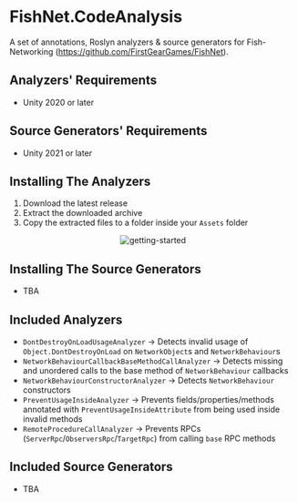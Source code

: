 # FishNet.CodeAnalysis
 
A set of annotations, Roslyn analyzers & source generators for Fish-Networking (https://github.com/FirstGearGames/FishNet).

## Analyzers' Requirements

- Unity 2020 or later

## Source Generators' Requirements

- Unity 2021 or later

## Installing The Analyzers

1. Download the latest release
2. Extract the downloaded archive
3. Copy the extracted files to a folder inside your `Assets` folder

<div align="center">
 <img src="https://user-images.githubusercontent.com/37028872/165657976-e4451df8-6d75-46ec-b6c1-9a12fbc71a5a.gif" alt="getting-started"/>
</div>

## Installing The Source Generators

- TBA

## Included Analyzers

- `DontDestroyOnLoadUsageAnalyzer` → Detects invalid usage of `Object.DontDestroyOnLoad` on `NetworkObject`s and `NetworkBehaviour`s
- `NetworkBehaviourCallbackBaseMethodCallAnalyzer` → Detects missing and unordered calls to the base method of `NetworkBehaviour` callbacks
- `NetworkBehaviourConstructorAnalyzer` → Detects `NetworkBehaviour` constructors
- `PreventUsageInsideAnalyzer` → Prevents fields/properties/methods annotated with `PreventUsageInsideAttribute` from being used inside invalid methods
- `RemoteProcedureCallAnalyzer` → Prevents RPCs (`ServerRpc`/`ObserversRpc`/`TargetRpc`) from calling `base` RPC methods

## Included Source Generators

- TBA
